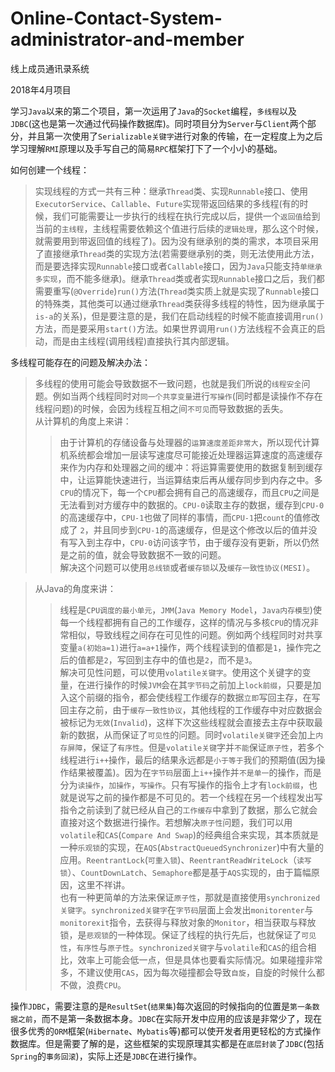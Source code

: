 # Online-Contact-System-administrator-and-member
线上成员通讯录系统
  
2018年4月项目  
  
学习`Java`以来的第二个项目，第一次运用了`Java`的`Socket`编程，`多线程`以及`JDBC`(这也是第一次通过代码操作数据库)。同时项目分为`Server`与`Client`两个部分，并且第一次使用了`Serializable关键字`进行对象的传输，在一定程度上为之后学习理解`RMI`原理以及手写自己的简易`RPC`框架打下了一个小小的基础。  
  
如何创建一个线程：  
>实现线程的方式一共有三种：继承`Thread`类、实现`Runnable`接口、使用`ExecutorService`、`Callable`、`Future`实现带返回结果的多线程(有的时候，我们可能需要让一步执行的线程在执行完成以后，提供一个`返回值`给到当前的`主线程`，主线程需要依赖这个值进行后续的`逻辑处理`，那么这个时候，就需要用到带返回值的线程了)。因为没有继承别的类的需求，本项目采用了直接继承`Thread`类的实现方法(若需要继承别的类，则无法使用此方法，而是要选择实现`Runnable`接口或者`Callable`接口，因为`Java`只能支持`单继承多实现`，而不能多继承)。继承`Thread`类或者实现`Runnable`接口之后，我们都需要重写(`@Override`)`run()`方法(`Thread`类实质上就是实现了`Runnable`接口的特殊类，其他类可以通过继承`Thread`类获得多线程的特性，因为继承属于`is-a`的关系)，但是要注意的是，我们在启动线程的时候不能直接调用`run()`方法，而是要采用`start()`方法。如果世界调用`run()`方法线程不会真正的启动，而是由主线程(调用线程)直接执行其内部逻辑。  
  
多线程可能存在的问题及解决办法：  
>多线程的使用可能会导致数据不一致问题，也就是我们所说的`线程安全`问题。例如当两个线程同时对`同一个共享变量`进行`写操作`(同时都是读操作不存在线程问题)的时候，会因为线程互相之间`不可见`而导致数据的丢失。  
从计算机的角度上来讲：  
>>由于计算机的存储设备与处理器的`运算速度差距非常大`，所以现代计算机系统都会增加一层读写速度尽可能接近处理器运算速度的高速缓存来作为内存和处理器之间的缓冲：将运算需要使用的数据复制到缓存中，让运算能快速进行，当运算结束后再从缓存同步到内存之中。多`CPU`的情况下，每一个`CPU`都会拥有自己的高速缓存，而且`CPU`之间是无法看到对方缓存中的数据的。`CPU-0`读取主存的数据，缓存到`CPU-0`的高速缓存中，`CPU-1`也做了同样的事情，而`CPU-1`把`count`的值修改成了 `2`，并且同步到`CPU-1`的高速缓存，但是这个修改以后的值并没有写入到主存中，`CPU-0`访问该字节，由于缓存没有更新，所以仍然是之前的值，就会导致数据不一致的问题。  
解决这个问题可以使用`总线锁`或者`缓存锁`以及`缓存一致性协议(MESI)`。
  
>从Java的角度来讲：
>>线程是`CPU调度的最小单元`，`JMM`(`Java Memory Model`，`Java内存模型`)使每一个线程都拥有自己的工作缓存，这样的情况与多核`CPU`的情况非常相似，导致线程之间存在可见性的问题。例如两个线程同时对共享变量`a(初始a=1)`进行`a=a+1`操作，两个线程读到的值都是`1`，操作完之后的值都是`2`，写回到主存中的值也是`2`，而不是`3`。  
解决可见性问题，可以使用`volatile关键字`。使用这个关键字的变量，在进行操作的时候`JVM`会在其`字节码`之前加上`lock前缀`，只要是加入这个前缀的指令，都会使线程工作缓存的数据`立即`写回主存，在写回主存之前，由于`缓存一致性协议`，其他线程的工作缓存中对应数据会被标记为`无效`(`Invalid`)，这样下次这些线程就会直接去主存中获取最新的数据，从而保证了`可见性`的问题。同时`volatile关键字`还会加上`内存屏障`，保证了`有序性`。但是`volatile关键`字并`不能`保证`原子性`，若多个线程进行`i++`操作，最后的结果永远都是`小于等于`我们的预期值(因为操作结果被覆盖)。因为在`字节码`层面上`i++`操作并`不是单一`的操作，而是分为`读操作`，`加操作`，`写操作`。只有写操作的指令上才有`lock前缀`，也就是说写之前的操作都是不可见的。若一个线程在另一个线程发出写指令之前读到了就已经从自己的`工作缓存`中拿到了数据，那么它就会直接对这个数据进行操作。若想解决`原子性`问题，我们可以用`volatile`和`CAS`(`Compare And Swap`)的经典组合来实现，其本质就是一种`乐观锁`的实现，在`AQS`(`AbstractQueuedSynchronizer`)中有大量的应用。`ReentrantLock`(`可重入锁`)、`ReentrantReadWriteLock`（`读写锁`）、`CountDownLatch`、`Semaphore`都是基于`AQS`实现的，由于篇幅原因，这里不祥讲。  
也有一种更简单的方法来保证`原子性`，那就是直接使用`synchronized关键字`。`synchronized关键字`在`字节码`层面上会发出`monitorenter`与`monitorexit`指令，去获得与释放对象的`Monitor`，相当获取与释放锁，是`悲观锁`的一种体现。保证了线程的执行先后，也就保证了`可见性`，`有序性`与`原子性`。`synchronized关键字`与`volatile`和`CAS`的组合相比，效率上可能会低一点，但是具体也要看实际情况。如果碰撞非常多，不建议使用`CAS`，因为每次碰撞都会导致`自旋`，自旋的时候什么都不做，浪费`CPU`。

操作`JDBC`，需要注意的是`ResultSet`(`结果集`)每次返回的时候指向的位置是`第一条数据之前`，而不是第一条数据本身。`JDBC`在实际开发中应用的应该是非常少了，现在很多优秀的`ORM`框架(`Hibernate`、`Mybatis`等)都可以使开发者用更轻松的方式操作数据库。但是需要了解的是，这些框架的实现原理其实都是在`底层封装`了`JDBC`(包括`Spring`的`事务回滚`)，实际上还是`JDBC`在进行操作。
